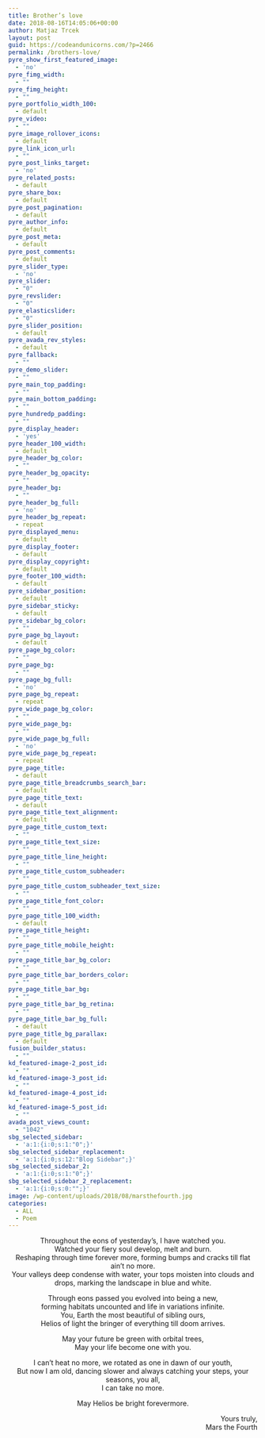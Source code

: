 ```yaml
---
title: Brother’s love
date: 2018-08-16T14:05:06+00:00
author: Matjaz Trcek
layout: post
guid: https://codeandunicorns.com/?p=2466
permalink: /brothers-love/
pyre_show_first_featured_image:
  - 'no'
pyre_fimg_width:
  - ""
pyre_fimg_height:
  - ""
pyre_portfolio_width_100:
  - default
pyre_video:
  - ""
pyre_image_rollover_icons:
  - default
pyre_link_icon_url:
  - ""
pyre_post_links_target:
  - 'no'
pyre_related_posts:
  - default
pyre_share_box:
  - default
pyre_post_pagination:
  - default
pyre_author_info:
  - default
pyre_post_meta:
  - default
pyre_post_comments:
  - default
pyre_slider_type:
  - 'no'
pyre_slider:
  - "0"
pyre_revslider:
  - "0"
pyre_elasticslider:
  - "0"
pyre_slider_position:
  - default
pyre_avada_rev_styles:
  - default
pyre_fallback:
  - ""
pyre_demo_slider:
  - ""
pyre_main_top_padding:
  - ""
pyre_main_bottom_padding:
  - ""
pyre_hundredp_padding:
  - ""
pyre_display_header:
  - 'yes'
pyre_header_100_width:
  - default
pyre_header_bg_color:
  - ""
pyre_header_bg_opacity:
  - ""
pyre_header_bg:
  - ""
pyre_header_bg_full:
  - 'no'
pyre_header_bg_repeat:
  - repeat
pyre_displayed_menu:
  - default
pyre_display_footer:
  - default
pyre_display_copyright:
  - default
pyre_footer_100_width:
  - default
pyre_sidebar_position:
  - default
pyre_sidebar_sticky:
  - default
pyre_sidebar_bg_color:
  - ""
pyre_page_bg_layout:
  - default
pyre_page_bg_color:
  - ""
pyre_page_bg:
  - ""
pyre_page_bg_full:
  - 'no'
pyre_page_bg_repeat:
  - repeat
pyre_wide_page_bg_color:
  - ""
pyre_wide_page_bg:
  - ""
pyre_wide_page_bg_full:
  - 'no'
pyre_wide_page_bg_repeat:
  - repeat
pyre_page_title:
  - default
pyre_page_title_breadcrumbs_search_bar:
  - default
pyre_page_title_text:
  - default
pyre_page_title_text_alignment:
  - default
pyre_page_title_custom_text:
  - ""
pyre_page_title_text_size:
  - ""
pyre_page_title_line_height:
  - ""
pyre_page_title_custom_subheader:
  - ""
pyre_page_title_custom_subheader_text_size:
  - ""
pyre_page_title_font_color:
  - ""
pyre_page_title_100_width:
  - default
pyre_page_title_height:
  - ""
pyre_page_title_mobile_height:
  - ""
pyre_page_title_bar_bg_color:
  - ""
pyre_page_title_bar_borders_color:
  - ""
pyre_page_title_bar_bg:
  - ""
pyre_page_title_bar_bg_retina:
  - ""
pyre_page_title_bar_bg_full:
  - default
pyre_page_title_bg_parallax:
  - default
fusion_builder_status:
  - ""
kd_featured-image-2_post_id:
  - ""
kd_featured-image-3_post_id:
  - ""
kd_featured-image-4_post_id:
  - ""
kd_featured-image-5_post_id:
  - ""
avada_post_views_count:
  - "1042"
sbg_selected_sidebar:
  - 'a:1:{i:0;s:1:"0";}'
sbg_selected_sidebar_replacement:
  - 'a:1:{i:0;s:12:"Blog Sidebar";}'
sbg_selected_sidebar_2:
  - 'a:1:{i:0;s:1:"0";}'
sbg_selected_sidebar_2_replacement:
  - 'a:1:{i:0;s:0:"";}'
image: /wp-content/uploads/2018/08/marsthefourth.jpg
categories:
  - ALL
  - Poem
---
```

<p style="text-align: center;">
  Throughout the eons of yesterday’s, I have watched you.<br /> Watched your fiery soul develop, melt and burn.<br /> Reshaping through time forever more, forming bumps and cracks till flat ain’t no more.<br /> Your valleys deep condense with water, your tops moisten into clouds and drops, marking the landscape in blue and white.
</p>

<p style="text-align: center;">
  Through eons passed you evolved into being a new,<br /> forming habitats uncounted and life in variations infinite.<br /> You, Earth the most beautiful of sibling ours,<br /> Helios of light the bringer of everything till doom arrives.
</p>

<p style="text-align: center;">
  May your future be green with orbital trees,<br /> May your life become one with you.
</p>

<p style="text-align: center;">
  I can’t heat no more, we rotated as one in dawn of our youth,<br /> But now I am old, dancing slower and always catching your steps, your seasons, you all,<br /> I can take no more.
</p>

<p style="text-align: center;">
  May Helios be bright forevermore.
</p>

<p style="text-align: right;">
  Yours truly,<br /> Mars the Fourth
</p>